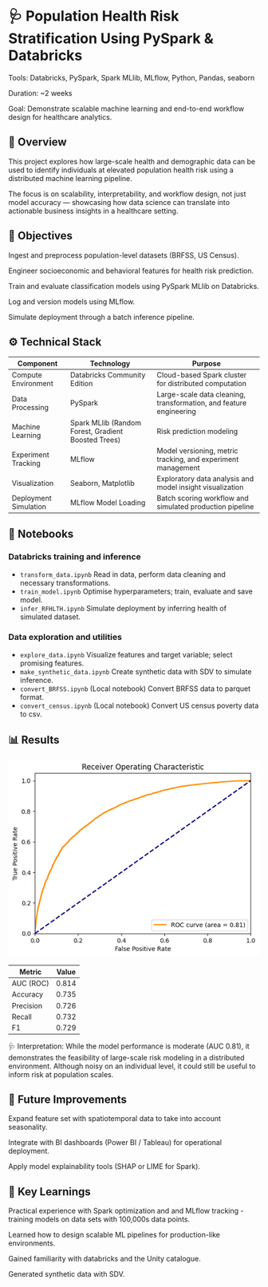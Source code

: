 # 🩺 Population Health Risk Stratification Using PySpark & Databricks

Tools: Databricks, PySpark, Spark MLlib, MLflow, Python, Pandas, seaborn

Duration: ~2 weeks

Goal: Demonstrate scalable machine learning and end-to-end workflow design for healthcare analytics.

## 📘 Overview

This project explores how large-scale health and demographic data can be used to identify individuals at elevated population health risk using a distributed machine learning pipeline.

The focus is on scalability, interpretability, and workflow design, not just model accuracy — showcasing how data science can translate into actionable business insights in a healthcare setting.

## 🎯 Objectives

Ingest and preprocess population-level datasets (BRFSS, US Census).

Engineer socioeconomic and behavioral features for health risk prediction.

Train and evaluate classification models using PySpark MLlib on Databricks.

Log and version models using MLflow.

Simulate deployment through a batch inference pipeline.

## ⚙️ Technical Stack

| **Component** | **Technology**                                      | **Purpose** |
|----------------|-----------------------------------------------------|--------------|
| Compute Environment | Databricks Community Edition                        | Cloud-based Spark cluster for distributed computation |
| Data Processing | PySpark                                             | Large-scale data cleaning, transformation, and feature engineering |
| Machine Learning | Spark MLlib (Random Forest, Gradient Boosted Trees) | Risk prediction modeling |
| Experiment Tracking | MLflow                                              | Model versioning, metric tracking, and experiment management |
| Visualization | Seaborn, Matplotlib                                 | Exploratory data analysis and model insight visualization |
| Deployment Simulation | MLflow Model Loading                                | Batch scoring workflow and simulated production pipeline |

## 📂 Notebooks

### Databricks training and inference
- `transform_data.ipynb` Read in data, perform data cleaning and necessary transformations.
- `train_model.ipynb` Optimise hyperparameters; train, evaluate and save model.
- `infer_RFHLTH.ipynb` Simulate deployment by inferring health of simulated dataset. 

### Data exploration and utilities
- `explore_data.ipynb` Visualize features and target variable; select promising features. 
- `make_synthetic_data.ipynb` Create synthetic data with SDV to simulate inference. 
- `convert_BRFSS.ipynb` (Local notebook) Convert BRFSS data to parquet format.
- `convert_census.ipynb` (Local notebook) Convert US census poverty data to csv. 

## 📊 Results
![ROC curve](plots/ROC.png)

|**Metric** | **Value** |
|----------|-----------|
|AUC (ROC)	| 0.814     |
|Accuracy	| 0.735     |
|Precision	| 0.726     |
|Recall	| 0.732     |
|F1 | 0.729     |

🩺 Interpretation:
While the model performance is moderate (AUC 0.81), it demonstrates the feasibility of large-scale risk modeling in a distributed environment. Although noisy on an individual level, it could still be useful to inform risk at population scales. 

## 🚀 Future Improvements

Expand feature set with spatiotemporal data to take into account seasonality.

Integrate with BI dashboards (Power BI / Tableau) for operational deployment.

Apply model explainability tools (SHAP or LIME for Spark).

## 🧩 Key Learnings

Practical experience with Spark optimization and and MLflow tracking - training models on data sets with 100,000s data points.

Learned how to design scalable ML pipelines for production-like environments.

Gained familiarity with databricks and the Unity catalogue. 

Generated synthetic data with SDV.


